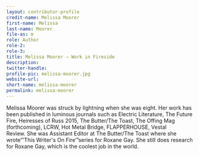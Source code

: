 ```yaml
---
layout: contributor-profile
credit-name: Melissa Moorer
first-name: Melissa
last-name: Moorer
file-as: m
role: Author
role-2:
role-3:
title: Melissa Moorer — Work in Fireside
description:
twitter-handle:
profile-pic: melissa-moorer.jpg
website-url:
short-name: melissa-moorer
permalink: melissa-moorer
---
```

Melissa Moorer was struck by lightning when she was eight. Her work has been published in luminous journals such as Electric Literature, The Future Fire, Heiresses of Russ 2015, The Butter/The Toast, The Offing Mag (forthcoming), LCRW, Hot Metal Bridge, FLAPPERHOUSE, Vestal Review. She was Assistant Editor at The Butter/The Toast where she wrote”’This Writer's On Fire’”series for Roxane Gay. She still does research for Roxane Gay, which is the coolest job in the world.
